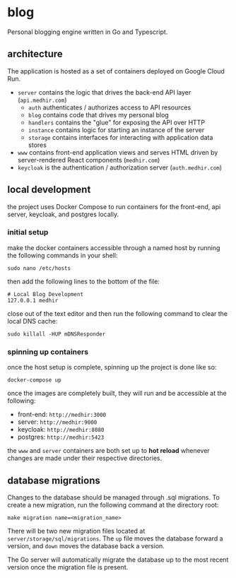 # blog 

Personal blogging engine written in Go and Typescript.

## architecture

The application is hosted as a set of containers deployed on Google Cloud Run.

- `server` contains the logic that drives the back-end API layer (`api.medhir.com`)
    - `auth` authenticates / authorizes access to API resources
    - `blog` contains code that drives my personal blog
    - `handlers` contains the "glue" for exposing the API over HTTP
    - `instance` contains logic for starting an instance of the server
    - `storage` contains interfaces for interacting with application data stores
- `www` contains front-end application views and serves HTML driven by server-rendered React components (`medhir.com`)
- `keycloak` is the authentication / authorization server (`auth.medhir.com`)

## local development 
the project uses Docker Compose to run containers for the front-end, api server, keycloak, and postgres locally.  

### initial setup
make the docker containers accessible through a named host by running the following commands in your shell: 

```shell
sudo nano /etc/hosts
```
then add the following lines to the bottom of the file: 

```shell
# Local Blog Development
127.0.0.1 medhir
```

close out of the text editor and then run the following command to clear the local DNS cache: 
```shell
sudo killall -HUP mDNSResponder
```

### spinning up containers
once the host setup is complete, spinning up the project is done like so: 
```shell
docker-compose up 
```
once the images are completely built, they will run and be accessible at the following: 

- front-end: `http://medhir:3000`
- server: `http://medhir:9000`
- keycloak: `http://medhir:8080`
- postgres: `http://medhir:5423`

the `www` and `server` containers are both set up to **hot reload** whenever changes are made under their respective directories. 

## database migrations
Changes to the database should be managed through .sql migrations. To create a new migration, run the following command at the 
directory root:
 
```shell script
make migration name=<migration_name>
```

There will be two new migration files located at `server/storage/sql/migrations`. The `up` file moves the database forward a version,
and `down` moves the database back a version.

The Go server will automatically migrate the database up to the most recent version once the migration file is present. 
